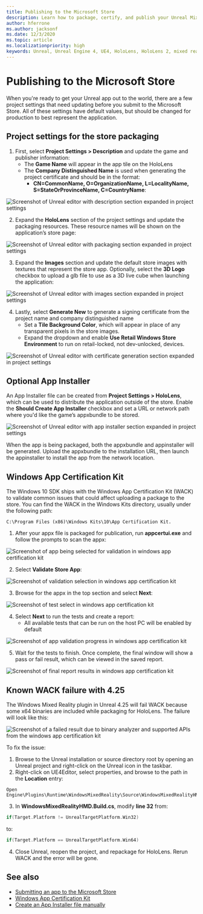 ```yaml
---
title: Publishing to the Microsoft Store
description: Learn how to package, certify, and publish your Unreal Mixed Reality applications to the Microsoft Store.
author: hferrone
ms.author: jacksonf
ms.date: 12/3/2020
ms.topic: article
ms.localizationpriority: high
keywords: Unreal, Unreal Engine 4, UE4, HoloLens, HoloLens 2, mixed reality, development, documentation, guides, features, mixed reality headset, windows mixed reality headset, virtual reality headset, publishing, distribution, Microsoft store
---
```


# Publishing to the Microsoft Store

When you're ready to get your Unreal app out to the world, there are a few project settings that need updating before you submit to the Microsoft Store. All of these settings have default values, but should be changed for production to best represent the application.

## Project settings for the store packaging

1. First, select **Project Settings > Description** and update the game and publisher information: 
    * The **Game Name** will appear in the app tile on the HoloLens
    * The **Company Distinguished Name** is used when generating the project certificate and should be in the format: 
        * **CN=CommonName, O=OrganizationName, L=LocalityName, S=StateOrProvinceName, C=CountryName**:

![Screenshot of Unreal editor with description section expanded in project settings](images/unreal-publishing-img-01.png)

2. Expand the **HoloLens** section of the project settings and update the packaging resources.  These resource names will be shown on the application’s store page:

![Screenshot of Unreal editor with packaging section expanded in project settings](images/unreal-publishing-img-02.png)

3. Expand the **Images** section and update the default store images with textures that represent the store app.  Optionally, select the **3D Logo** checkbox to upload a glb file to use as a 3D live cube when launching the application:

![Screenshot of Unreal editor with images section expanded in project settings](images/unreal-publishing-img-03.png)

4. Lastly, select **Generate New** to generate a signing certificate from the project name and company distinguished name  
    * Set a **Tile Background Color**, which will appear in place of any transparent pixels in the store images.
    * Expand the dropdown and enable **Use Retail Windows Store Environment** to run on retail-locked, not dev-unlocked, devices.

![Screenshot of Unreal editor with certificate generation section expanded in project settings](images/unreal-publishing-img-04.png)

## Optional App Installer

An App Installer file can be created from **Project Settings > HoloLens**, which can be used to distribute the application outside of the store.  Enable the **Should Create App Installer** checkbox and set a URL or network path where you'd like the game’s appxbundle to be stored.  

![Screenshot of Unreal editor with app installer section expanded in project settings](images/unreal-publishing-img-05.png)

When the app is being packaged, both the appxbundle and appinstaller will be generated.  Upload the appxbundle to the installation URL, then launch the appinstaller to install the app from the network location.

## Windows App Certification Kit

The Windows 10 SDK ships with the Windows App Certification Kit (WACK) to validate common issues that could affect uploading a package to the store.  You can find the WACK in the Windows Kits directory, usually under the following path: 

```
C:\Program Files (x86)\Windows Kits\10\App Certification Kit.
```

1. After your appx file is packaged for publication, run **appcertui.exe** and follow the prompts to scan the appx:

![Screenshot of app being selected for validation in windows app certification kit](images/unreal-publishing-img-06.png)

2. Select **Validate Store App**:

![Screenshot of validation selection in windows app certification kit](images/unreal-publishing-img-07.png)

3. Browse for the appx in the top section and select **Next**:

![Screenshot of test select in windows app certification kit](images/unreal-publishing-img-08.png)

4. Select **Next** to run the tests and create a report:
    * All available tests that can be run on the host PC will be enabled by default

![Screenshot of app validation progress in windows app certification kit](images/unreal-publishing-img-09.png)

5. Wait for the tests to finish. Once complete, the final window will show a pass or fail result, which can be viewed in the saved report.

![Screenshot of final report results in windows app certification kit](images/unreal-publishing-img-10.png)

## Known WACK failure with 4.25

The Windows Mixed Reality plugin in Unreal 4.25 will fail WACK because some x64 binaries are included while packaging for HoloLens. The failure will look like this:

![Screenshot of a failed result due to binary analyzer and supported APIs from the windows app certification kit](images/unreal-publishing-img-11.png)

To fix the issue:
1. Browse to the Unreal installation or source directory root by opening an Unreal project and right-click on the Unreal icon in the taskbar.
2. Right-click on UE4Editor, select properties, and browse to the path in the **Location** entry:

```
Open Engine\Plugins\Runtime\WindowsMixedReality\Source\WindowsMixedRealityHMD\WindowsMixedRealityHMD.Build.cs.
```

3. In **WindowsMixedRealityHMD.Build.cs**, modify **line 32** from:

```cpp
if(Target.Platform != UnrealTargetPlatform.Win32)
```

to:

```cpp
if(Target.Platform == UnrealTargetPlatform.Win64)

```

4. Close Unreal, reopen the project, and repackage for HoloLens.  Rerun WACK and the error will be gone. 

## See also

* [Submitting an app to the Microsoft Store](../../distribute/submitting-an-app-to-the-microsoft-store.md)
* [Windows App Certification Kit](https://developer.microsoft.com/windows/downloads/app-certification-kit)
* [Create an App Installer file manually](/windows/msix/app-installer/how-to-create-appinstaller-file)